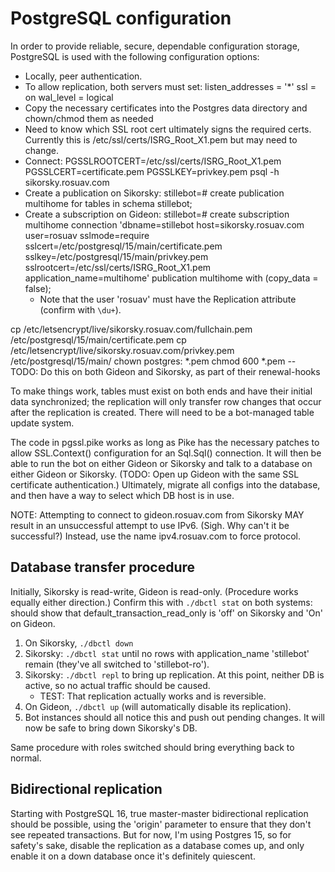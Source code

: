 PostgreSQL configuration
========================

In order to provide reliable, secure, dependable configuration storage,
PostgreSQL is used with the following configuration options:

* Locally, peer authentication.
* To allow replication, both servers must set:
  listen_addresses = '*'
  ssl = on
  wal_level = logical
* Copy the necessary certificates into the Postgres data directory and
  chown/chmod them as needed
* Need to know which SSL root cert ultimately signs the required certs.
  Currently this is /etc/ssl/certs/ISRG_Root_X1.pem but may need to change.
* Connect: PGSSLROOTCERT=/etc/ssl/certs/ISRG_Root_X1.pem PGSSLCERT=certificate.pem PGSSLKEY=privkey.pem psql -h sikorsky.rosuav.com
* Create a publication on Sikorsky:
  stillebot=# create publication multihome for tables in schema stillebot;
* Create a subscription on Gideon:
  stillebot=# create subscription multihome connection 'dbname=stillebot host=sikorsky.rosuav.com user=rosuav sslmode=require sslcert=/etc/postgresql/15/main/certificate.pem sslkey=/etc/postgresql/15/main/privkey.pem sslrootcert=/etc/ssl/certs/ISRG_Root_X1.pem application_name=multihome' publication multihome with (copy_data = false);
  - Note that the user 'rosuav' must have the Replication attribute (confirm with `\du+`).

cp /etc/letsencrypt/live/sikorsky.rosuav.com/fullchain.pem /etc/postgresql/15/main/certificate.pem
cp /etc/letsencrypt/live/sikorsky.rosuav.com/privkey.pem /etc/postgresql/15/main/
chown postgres: *.pem
chmod 600 *.pem
-- TODO: Do this on both Gideon and Sikorsky, as part of their renewal-hooks


To make things work, tables must exist on both ends and have their initial data
synchronized; the replication will only transfer row changes that occur after
the replication is created. There will need to be a bot-managed table update system.

The code in pgssl.pike works as long as Pike has the necessary patches to allow
SSL.Context() configuration for an Sql.Sql() connection. It will then be able to
run the bot on either Gideon or Sikorsky and talk to a database on either Gideon
or Sikorsky. (TODO: Open up Gideon with the same SSL certificate authentication.)
Ultimately, migrate all configs into the database, and then have a way to select
which DB host is in use.

NOTE: Attempting to connect to gideon.rosuav.com from Sikorsky MAY result in an
unsuccessful attempt to use IPv6. (Sigh. Why can't it be successful?) Instead,
use the name ipv4.rosuav.com to force protocol.

Database transfer procedure
---------------------------

Initially, Sikorsky is read-write, Gideon is read-only. (Procedure works equally
either direction.) Confirm this with `./dbctl stat` on both systems: should show
that default_transaction_read_only is 'off' on Sikorsky and 'On' on Gideon.

1. On Sikorsky, `./dbctl down`
2. Sikorsky: `./dbctl stat` until no rows with application_name 'stillebot'
   remain (they've all switched to 'stillebot-ro').
3. Sikorsky: `./dbctl repl` to bring up replication. At this point, neither DB
   is active, so no actual traffic should be caused.
   - TEST: That replication actually works and is reversible.
4. On Gideon, `./dbctl up` (will automatically disable its replication).
5. Bot instances should all notice this and push out pending changes. It will
   now be safe to bring down Sikorsky's DB.

Same procedure with roles switched should bring everything back to normal.

Bidirectional replication
-------------------------

Starting with PostgreSQL 16, true master-master bidirectional replication should
be possible, using the 'origin' parameter to ensure that they don't see repeated
transactions. But for now, I'm using Postgres 15, so for safety's sake, disable
the replication as a database comes up, and only enable it on a down database
once it's definitely quiescent.
